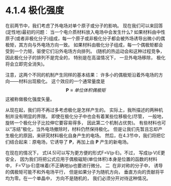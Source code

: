 # 4.1.4 极化强度

在前两节中，我们考虑了外电场对单个原子或分子的影响。
现在我们可以来回答(定性地)最初的问题：
当一个电介质材料放入电场中会发生什么?
如果材料由中性原子(或者非极化分子)组成，每一个原子或非极化分子都会被外场诱导出微小的偶极矩，其方向与外电场方向一致。
如果材料由极化分子组成，每一个偶极矩都会受到一个力矩，驱使它们沿外电场方向排列。
(随机的热运动会和这种过程竞争， 因此极化分子的排列不是完全的， 特别是在高温情况下， 一旦外电场移除， 极化将会立即完全消失)。

注意，这两个不同的机制产生同样的基本结果：
许多小的偶极矩沿着外电场的方向——材料出现极化。
这个效应的一个通常量度是
$$
  \boldsymbol P \equiv 单位体积偶极矩
$$
这被称做极化强度矢量。

从现在起，我们将不再过多考虑极化是怎样产生的。
实际上，我所描述的两种机制并没有明显的界限。
即使在极化分子中也会有着某些位移极化(尽管， 一般地， 旋转一个极化分子比拉伸它要容易得多， 因此第二个机制占优势)。
有些材料也可以“冻结”极化，当外电场撤除时，材料仍然保持极化。
但是让我们先暂且忘却产生极化的原因，来研究材料极化自身产生的电场。
然后，在4.3节中，我们将把它们结合起来：原电场，它诱导了 $\boldsymbol P$，再加上由 $\boldsymbol P$ 产生的新电场。

在现在的情况下， 式(4.5)可以写为更方便的形式F=V(p·E)。不过， 写成(p·V)E更安全， 因为我们将把公式应用于偶极磁矩(单位体积)本身是位置的函数的材料中， F=▽(p·E)意味着(不正确地)p也要进行微分。
二  在非对称的分子中， 诱导的偶极矩可能不和外电场平行， 但是如果分子为随机方向， 垂直方向的贡献将平均为零。在一个单晶中， 方向不是随机的， 我们必须分开对待这种情况。

